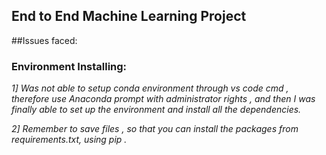 ## End to End Machine Learning Project

##Issues faced:
### Environment Installing:

*1] Was  not able to setup conda environment through vs code cmd , therefore use  Anaconda prompt with administrator rights , and then I was finally able to set up the environment and install all the dependencies.*

*2] Remember to save files , so that you can install the packages from requirements.txt, using pip .*
